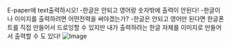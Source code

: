 E-paper에 text출력하시오!
  -한글은 안되고 영어랑 숫자밖에 출력이 안된다!
  -한글이나 이미지를 출력하려면 어떤전력을 써야겠는가?
  -한글은 안되고 영어만 된다면 한글폰트를 직접 만들어서 드로잉할 수 있지만 내가 출력하려는 한글 자체를 이미지로 만들어서 출력할 수 도 있다!
![Image](https://github.com/user-attachments/assets/72cb76ad-1501-4b80-aa79-69d7038d1133)
